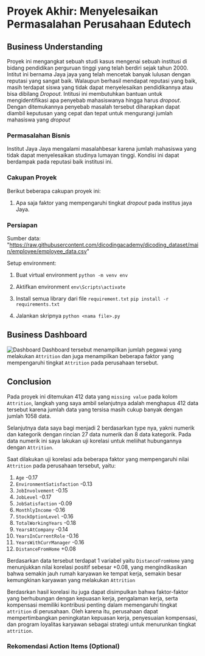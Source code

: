 # Proyek Akhir: Menyelesaikan Permasalahan Perusahaan Edutech

## Business Understanding

Proyek ini mengangkat sebuah studi kasus mengenai sebuah institusi di bidang pendidikan perguruan tinggi yang telah berdiri sejak tahun 2000. Intitut ini bernama Jaya jaya yang telah mencetak banyak lulusan dengan reputasi yang sangat baik. Walaupun berhasil mendapat reputasi yang baik, masih terdapat siswa yang tidak dapat menyelesaikan pendidikannya atau bisa dibilang *Dropout*.
Intitusi ini membutuhkan bantuan untuk mengidentifikasi apa penyebab mahasiswanya hingga harus *dropout*. Dengan ditemukannya penyebab masalah tersebut diharapkan dapat diambil keputusan yang cepat dan tepat untuk mengurangi jumlah mahasiswa yang *dropout*

### Permasalahan Bisnis

Institut Jaya Jaya mengalami masalahbesar karena jumlah mahasiswa yang tidak dapat menyelesaikan studinya lumayan tinggi. Kondisi ini dapat berdampak pada reputasi baik institusi ini.

### Cakupan Proyek

Berikut beberapa cakupan proyek ini:

1. Apa saja faktor yang mempengaruhi tingkat *dropout* pada institus jaya Jaya.

### Persiapan

Sumber data: "https://raw.githubusercontent.com/dicodingacademy/dicoding_dataset/main/employee/employee_data.csv"

Setup environment:

1. Buat virtual environment
   `python -m venv env`

2. Aktifkan environment
   `env\Scripts\activate`

3. Install semua library dari file `requirement.txt`
   `pip install -r requirements.txt`

4. Jalankan skripnya
   `python <nama file>.py`

## Business Dashboard

![Dashboard](image.png)
Dashboard tersebut menampilkan jumlah pegawai yang melakukan `Attrition` dan juga menampilkan beberapa faktor yang mempengaruhi tingkat `Attrition` pada perusahaan tersebut.

## Conclusion

Pada proyek ini ditemukan 412 data yang `missing value` pada kolom `Attrition`, langkah yang saya ambil selanjutnya adalah menghapus 412 data tersebut karena jumlah data yang tersisa masih cukup banyak dengan jumlah 1058 data.

Selanjutnya data saya bagi menjadi 2 berdasarkan type nya, yakni numerik dan kategorik dengan rincian 27 data numerik dan 8 data kategorik. Pada data numerik ini saya lakukan uji korelasi untuk meliihat hubungannya dengan `Attrition`.

Saat dilakukan uji korelasi ada beberapa faktor yang mempengaruhi nilai `Attrition` pada perusahaan tersebut, yaitu:

1. `Age` -0.17
2. `EnvironmentSatisfaction` -0.13
3. `JobInvolvement` -0.15
4. `JobLevel` -0.17
5. `JobSatisfaction` -0.09
6. `MonthlyIncome` -0.16
7. `StockOptionLevel` -0.16
8. `TotalWorkingYears` -0.18
9. `YearsAtCompany` -0.14
10. `YearsInCurrentRole` -0.16
11. `YearsWithCurrManager` -0.16
12. `DistanceFromHome` +0.08

Berdasarkan data tersebut terdapat 1 variabel yaitu `DistanceFromHome` yang menunjukkan nilai korelasi positif sebesar +0.08, yang mengindikasikan bahwa semakin jauh rumah karyawan ke tempat kerja, semakin besar kemungkinan karyawan yang melakukan `Attrition`

Berdasrkan hasil korelasi itu juga dapat disimpulkan bahwa faktor-faktor yang berhubungan dengan kepuasan kerja, pengalaman kerja, serta kompensasi memiliki kontribusi penting dalam memengaruhi tingkat `attrition` di perusahaan. Oleh karena itu, perusahaan dapat mempertimbangkan peningkatan kepuasan kerja, penyesuaian kompensasi, dan program loyalitas karyawan sebagai strategi untuk menurunkan tingkat `attrition`.

### Rekomendasi Action Items (Optional)
